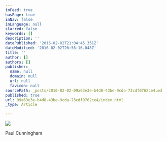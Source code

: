 ```yaml
---
inFeed: true
hasPage: true
inNav: false
inLanguage: null
starred: false
keywords: []
description: ''
datePublished: '2016-02-02T21:04:45.351Z'
dateModified: '2016-02-02T20:56:16.048Z'
title: ''
author: []
authors: []
publisher:
  name: null
  domain: null
  url: null
  favicon: null
sourcePath: _posts/2016-02-02-09a63e3e-b4d8-43be-9cda-73cdf0762ce4.md
published: true
url: 09a63e3e-b4d8-43be-9cda-73cdf0762ce4/index.html
_type: Article

---
```

![](https://the-grid-user-content.s3-us-west-2.amazonaws.com/c72fff3d-ecbe-4198-886c-0c70e081e66e.jpg)

Paul Cunningham